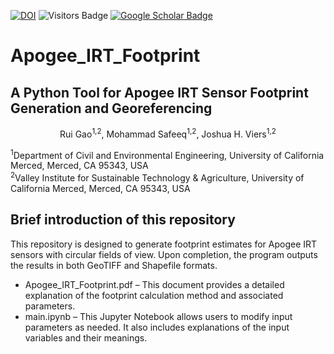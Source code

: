 [![DOI](https://zenodo.org/badge/1018733015.svg)](https://doi.org/10.5281/zenodo.15871683)
![Visitors Badge](https://visitor-badge.laobi.icu/badge?page_id=RuiGao9.IRT-FP)
[![Google Scholar Badge](https://img.shields.io/badge/GoogleScholar-blue)](https://scholar.google.com/citations?hl=en&user=dR_SQZkAAAAJ)

# Apogee_IRT_Footprint
## A Python Tool for Apogee IRT Sensor Footprint Generation and Georeferencing
<p align="center">Rui Gao<sup>1,2</sup>, Mohammad Safeeq<sup>1,2</sup>, Joshua H. Viers<sup>1,2</sup></p>
<sup>1</sup>Department of Civil and Environmental Engineering, University of California Merced, Merced, CA 95343, USA<br>
<sup>2</sup>Valley Institute for Sustainable Technology & Agriculture, University of California Merced, Merced, CA 95343, USA<br>

## Brief introduction of this repository
This repository is designed to generate footprint estimates for Apogee IRT sensors with circular fields of view. Upon completion, the program outputs the results in both GeoTIFF and Shapefile formats.
- Apogee_IRT_Footprint.pdf – This document provides a detailed explanation of the footprint calculation method and associated parameters.
- main.ipynb – This Jupyter Notebook allows users to modify input parameters as needed. It also includes explanations of the input variables and their meanings.